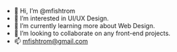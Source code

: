 - 👋 Hi, I’m @mfishtrom
- 👀 I’m interested in UI/UX Design.
- 🌱 I’m currently learning more about Web Design.
- 💞️ I’m looking to collaborate on any front-end projects.
- 📫 mfishtrom@gmail.com

<!---
mfishtrom/mfishtrom is a ✨ special ✨ repository because its `README.md` (this file) appears on your GitHub profile.
You can click the Preview link to take a look at your changes.
--->
